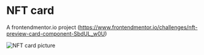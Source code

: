 # NFT card

A frontendmentor.io project (https://www.frontendmentor.io/challenges/nft-preview-card-component-SbdUL_w0U)

![NFT card picture](https://user-images.githubusercontent.com/25493851/152084145-1333e89a-ea29-4f40-b927-e27f6d70b10a.png)
